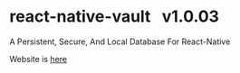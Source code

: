# **react-native-vault** &nbsp; v1.0.03

A Persistent, Secure, And Local Database For React-Native

Website is [here](https://mattperls-code.github.io/react-native-vault)